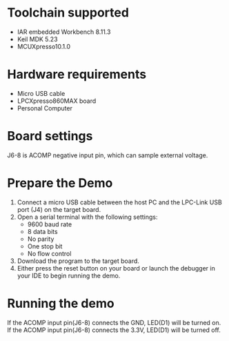 Toolchain supported
===================
- IAR embedded Workbench 8.11.3
- Keil MDK 5.23
- MCUXpresso10.1.0

Hardware requirements
=====================
- Micro USB cable
- LPCXpresso860MAX board
- Personal Computer

Board settings
==============
J6-8 is ACOMP negative input pin, which can sample external voltage.

Prepare the Demo
================
1.  Connect a micro USB cable between the host PC and the LPC-Link USB port (J4) on the target board.
2.  Open a serial terminal with the following settings:
    - 9600 baud rate
    - 8 data bits
    - No parity
    - One stop bit
    - No flow control
3.  Download the program to the target board.
4.  Either press the reset button on your board or launch the debugger in your IDE to begin running the demo.

Running the demo
================
If the ACOMP input pin(J6-8) connects the GND, LED(D1) will be turned on.
If the ACOMP input pin(J6-8) connects the 3.3V, LED(D1) will be turned off.
